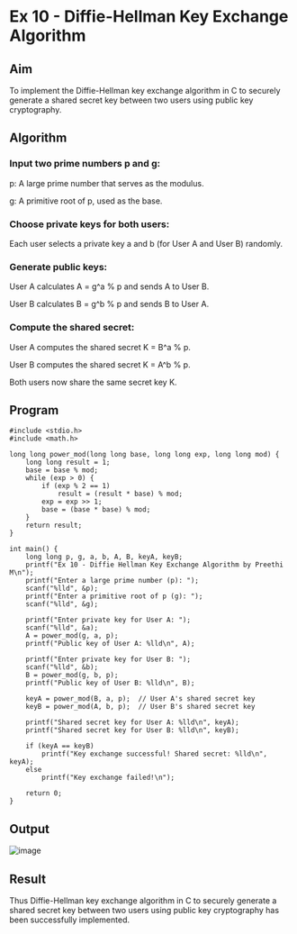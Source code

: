 # Ex 10 - Diffie-Hellman Key Exchange Algorithm
## Aim
To implement the Diffie-Hellman key exchange algorithm in C to securely generate a shared secret key between two users using public key cryptography.

## Algorithm
### Input two prime numbers p and g:

p: A large prime number that serves as the modulus.

g: A primitive root of p, used as the base.

### Choose private keys for both users:

Each user selects a private key a and b (for User A and User B) randomly.

### Generate public keys:

User A calculates A = g^a % p and sends A to User B.

User B calculates B = g^b % p and sends B to User A.

### Compute the shared secret:

User A computes the shared secret K = B^a % p.

User B computes the shared secret K = A^b % p.

Both users now share the same secret key K.
## Program
```
#include <stdio.h>
#include <math.h>

long long power_mod(long long base, long long exp, long long mod) {
    long long result = 1;
    base = base % mod;
    while (exp > 0) {
        if (exp % 2 == 1)
            result = (result * base) % mod;
        exp = exp >> 1;
        base = (base * base) % mod;
    }
    return result;
}

int main() {
    long long p, g, a, b, A, B, keyA, keyB;
    printf("Ex 10 - Diffie Hellman Key Exchange Algorithm by Preethi M\n");
    printf("Enter a large prime number (p): ");
    scanf("%lld", &p);
    printf("Enter a primitive root of p (g): ");
    scanf("%lld", &g);

    printf("Enter private key for User A: ");
    scanf("%lld", &a);
    A = power_mod(g, a, p);
    printf("Public key of User A: %lld\n", A);

    printf("Enter private key for User B: ");
    scanf("%lld", &b);
    B = power_mod(g, b, p);
    printf("Public key of User B: %lld\n", B);

    keyA = power_mod(B, a, p);  // User A's shared secret key
    keyB = power_mod(A, b, p);  // User B's shared secret key

    printf("Shared secret key for User A: %lld\n", keyA);
    printf("Shared secret key for User B: %lld\n", keyB);

    if (keyA == keyB)
        printf("Key exchange successful! Shared secret: %lld\n", keyA);
    else
        printf("Key exchange failed!\n");

    return 0;
}
```
## Output
![image](https://github.com/user-attachments/assets/128a78ad-7eb8-4676-b97a-4094067be782)

## Result
Thus Diffie-Hellman key exchange algorithm in C to securely generate a shared secret key between two users using public key cryptography has been successfully implemented.
